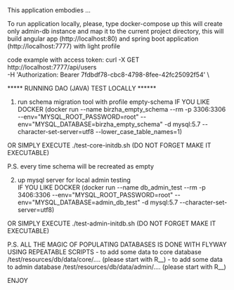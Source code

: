This application embodies ...



To run application locally, please, type docker-compose up
this will create only admin-db instance and map it to the current project directory,
this will build angular app (http://localhost:80) and spring boot application (http://localhost:7777) with light profile

code example with access token:
curl -X GET \
  http://localhost:7777/api/users \
  -H 'Authorization: Bearer 7fdbdf78-cbc8-4798-8fee-42fc25092f54' \
  
 
  
***** RUNNING DAO (JAVA) TEST LOCALLY ******

1. run schema migration tool with profile empty-schema 
 IF YOU LIKE DOCKER (docker run --name birzha_empty_schema --rm -p 3306:3306 --env="MYSQL_ROOT_PASSWORD=root" 
                        --env="MYSQL_DATABASE=birzha_empty_schema" -d mysql:5.7 --character-set-server=utf8 --lower_case_table_names=1)
                        
  OR SIMPLY EXECUTE ./test-core-initdb.sh (DO NOT FORGET MAKE IT EXECUTABLE)
  
  P.S. every time schema will be recreated as empty
  
2. up mysql server for local admin testing   
    IF YOU LIKE DOCKER (docker run --name db_admin_test --rm -p 3406:3306 --env="MYSQL_ROOT_PASSWORD=root" 
                        --env="MYSQL_DATABASE=admin_db_test" -d mysql:5.7 --character-set-server=utf8)
                        
  OR SIMPLY EXECUTE ./test-admin-initdb.sh (DO NOT FORGET MAKE IT EXECUTABLE)
  
  P.S. ALL THE MAGIC OF POPULATING DATABASES IS DONE WITH FLYWAY USING REPEATABLE SCRIPTS
    - to add some data to core database /test/resources/db/data/core/.... (please start with R__)
    - to add some data to admin database /test/resources/db/data/admin/....  (please start with R__)
    
 ENJOY
